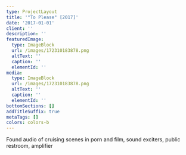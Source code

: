 ```yaml
---
type: ProjectLayout
title: '"To Please" [2017]'
date: '2017-01-01'
client: ''
description: ''
featuredImage:
  type: ImageBlock
  url: /images/172310183878.png
  altText: ''
  caption: ''
  elementId: ''
media:
  type: ImageBlock
  url: /images/172310183878.png
  altText: ''
  caption: ''
  elementId: ''
bottomSections: []
addTitleSuffix: true
metaTags: []
colors: colors-b
---
```

Found audio of cruising scenes in porn and film, sound exciters, public restroom, amplifier
